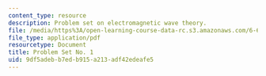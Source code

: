 ```yaml
---
content_type: resource
description: Problem set on electromagnetic wave theory.
file: /media/https%3A/open-learning-course-data-rc.s3.amazonaws.com/6-632-electromagnetic-wave-theory-spring-2003/9df5adebb7edb915a213adf42edeafe5_ps1.pdf
file_type: application/pdf
resourcetype: Document
title: Problem Set No. 1
uid: 9df5adeb-b7ed-b915-a213-adf42edeafe5
---
```

